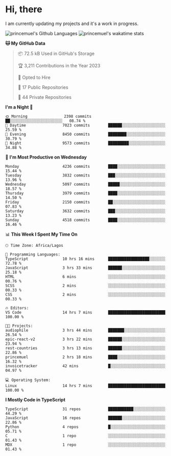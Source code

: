# Hi, there

<!--
**princemuel/princemuel** is a ✨ _special_ ✨ repository because its `README.md` (this file) appears on your GitHub profile.

Here are some ideas to get you started:

- 🔭 I’m currently working on ...
- 🌱 I’m currently learning ...
- 👯 I’m looking to collaborate on ...
- 🤔 I’m looking for help with ...
- 💬 Ask me about ...
- 📫 How to reach me: ...
- 😄 Pronouns: ...
- ⚡ Fun fact: ...
-->

I am currently updating my projects and it's a work in progress.

![princemuel's Github Languages](https://github-readme-stats.vercel.app/api/top-langs/?username=princemuel&text_color=586069&layout=compact&hide_border=true&title_color=0366d6&count_private=true&include_all_commits=true&theme=tokyonight&show_icons=true)
![princemuel's wakatime stats](https://github-readme-stats.vercel.app/api/wakatime?username=princemuel&text_color=586069&layout=compact&hide_border=true&title_color=0366d6&count_private=true&include_all_commits=true&theme=tokyonight&show_icons=true)

<!--START_SECTION:waka-->
**🐱 My GitHub Data** 

> 📦 72.5 kB Used in GitHub's Storage 
 > 
> 🏆 3,211 Contributions in the Year 2023
 > 
> 💼 Opted to Hire
 > 
> 📜 17 Public Repositories 
 > 
> 🔑 44 Private Repositories 
 > 
**I'm a Night 🦉** 

```text
🌞 Morning                2398 commits        ██░░░░░░░░░░░░░░░░░░░░░░░   08.74 % 
🌆 Daytime                7023 commits        ██████░░░░░░░░░░░░░░░░░░░   25.59 % 
🌃 Evening                8450 commits        ████████░░░░░░░░░░░░░░░░░   30.79 % 
🌙 Night                  9573 commits        █████████░░░░░░░░░░░░░░░░   34.88 % 
```
📅 **I'm Most Productive on Wednesday** 

```text
Monday                   4236 commits        ████░░░░░░░░░░░░░░░░░░░░░   15.44 % 
Tuesday                  3832 commits        ███░░░░░░░░░░░░░░░░░░░░░░   13.96 % 
Wednesday                5097 commits        █████░░░░░░░░░░░░░░░░░░░░   18.57 % 
Thursday                 3979 commits        ████░░░░░░░░░░░░░░░░░░░░░   14.50 % 
Friday                   2150 commits        ██░░░░░░░░░░░░░░░░░░░░░░░   07.83 % 
Saturday                 3632 commits        ███░░░░░░░░░░░░░░░░░░░░░░   13.23 % 
Sunday                   4518 commits        ████░░░░░░░░░░░░░░░░░░░░░   16.46 % 
```


📊 **This Week I Spent My Time On** 

```text
🕑︎ Time Zone: Africa/Lagos

💬 Programming Languages: 
TypeScript               10 hrs 16 mins      ██████████████████░░░░░░░   72.78 % 
JavaScript               3 hrs 33 mins       ██████░░░░░░░░░░░░░░░░░░░   25.18 % 
HTML                     6 mins              ░░░░░░░░░░░░░░░░░░░░░░░░░   00.76 % 
SCSS                     2 mins              ░░░░░░░░░░░░░░░░░░░░░░░░░   00.33 % 
CSS                      2 mins              ░░░░░░░░░░░░░░░░░░░░░░░░░   00.33 % 

🔥 Editors: 
VS Code                  14 hrs 7 mins       █████████████████████████   100.00 % 

🐱‍💻 Projects: 
audiophile               3 hrs 44 mins       ███████░░░░░░░░░░░░░░░░░░   26.54 % 
epic-react-v2            3 hrs 22 mins       ██████░░░░░░░░░░░░░░░░░░░   23.94 % 
rest-countries           3 hrs 13 mins       ██████░░░░░░░░░░░░░░░░░░░   22.86 % 
princemuel               2 hrs 18 mins       ████░░░░░░░░░░░░░░░░░░░░░   16.32 % 
invoicetracker           42 mins             █░░░░░░░░░░░░░░░░░░░░░░░░   04.97 % 

💻 Operating System: 
Linux                    14 hrs 7 mins       █████████████████████████   100.00 % 
```

**I Mostly Code in TypeScript** 

```text
TypeScript               31 repos            ███████████░░░░░░░░░░░░░░   44.29 % 
JavaScript               16 repos            ██████░░░░░░░░░░░░░░░░░░░   22.86 % 
Python                   4 repos             █░░░░░░░░░░░░░░░░░░░░░░░░   05.71 % 
C                        1 repo              ░░░░░░░░░░░░░░░░░░░░░░░░░   01.43 % 
MDX                      1 repo              ░░░░░░░░░░░░░░░░░░░░░░░░░   01.43 % 
```




<!--END_SECTION:waka-->
